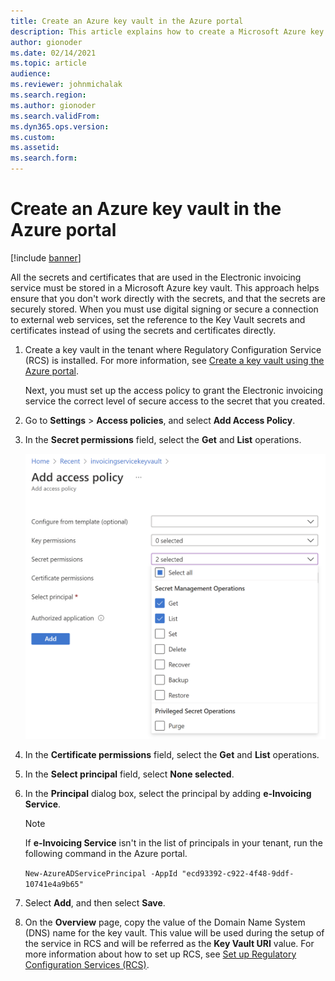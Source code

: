 ```yaml
---
title: Create an Azure key vault in the Azure portal
description: This article explains how to create a Microsoft Azure key vault for Electronic invoicing.
author: gionoder
ms.date: 02/14/2021
ms.topic: article
audience: 
ms.reviewer: johnmichalak
ms.search.region: 
ms.author: gionoder
ms.search.validFrom: 
ms.dyn365.ops.version: 
ms.custom: 
ms.assetid: 
ms.search.form: 
---
```


# Create an Azure key vault in the Azure portal

[!include [banner](../../includes/banner.md)]

All the secrets and certificates that are used in the Electronic invoicing service must be stored in a Microsoft Azure key vault. This approach helps ensure that you don't work directly with the secrets, and that the secrets are securely stored. When you must use digital signing or secure a connection to external web services, set the reference to the Key Vault secrets and certificates instead of using the secrets and certificates directly.

1. Create a key vault in the tenant where Regulatory Configuration Service (RCS) is installed. For more information, see [Create a key vault using the Azure portal](/azure/key-vault/general/quick-create-portal).

   Next, you must set up the access policy to grant the Electronic invoicing service the correct level of secure access to the secret that you created.

2. Go to **Settings** \> **Access policies**, and select **Add Access Policy**.
3. In the **Secret permissions** field, select the **Get** and **List** operations.

    [![Secret permissions set for the Get and List operations on the Add access policy page.](../media/add-access-policy-page.png)](/media/add-access-policy-page.png)

4. In the **Certificate permissions** field, select the **Get** and **List** operations.
5. In the **Select principal** field, select **None selected**.
6. In the **Principal** dialog box, select the principal by adding **e-Invoicing Service**.

    > [!NOTE]
    > If **e-Invoicing Service** isn't in the list of principals in your tenant, run the following command in the Azure portal.
    >
    > `New-AzureADServicePrincipal -AppId "ecd93392-c922-4f48-9ddf-10741e4a9b65"`

7. Select **Add**, and then select **Save**.
8. On the **Overview** page, copy the value of the Domain Name System (DNS) name for the key vault. This value will be used during the setup of the service in RCS and will be referred as the **Key Vault URI** value. For more information about how to set up RCS, see [Set up Regulatory Configuration Services (RCS)](e-invoicing-set-up-rcs.md).
